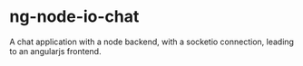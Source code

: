 # ng-node-io-chat
A chat application with a node backend, with a socketio connection, leading to an angularjs frontend.

